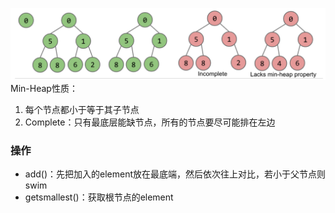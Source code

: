 ![输入图片说明](/imgs/2025-02-26/zrUdggIr4s5ZnTF6.png)
Min-Heap性质：
1. 每个节点都小于等于其子节点
2. Complete：只有最底层能缺节点，所有的节点要尽可能排在左边

### 操作

 - add()：先把加入的element放在最底端，然后依次往上对比，若小于父节点则swim
 - getsmallest()：获取根节点的element

<!--stackedit_data:
eyJoaXN0b3J5IjpbLTYwMDI3OTAyMl19
-->
